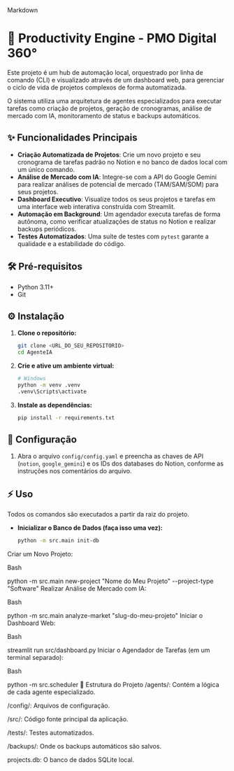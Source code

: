 Markdown

# 🚀 Productivity Engine - PMO Digital 360°

Este projeto é um hub de automação local, orquestrado por linha de comando (CLI) e visualizado através de um dashboard web, para gerenciar o ciclo de vida de projetos complexos de forma automatizada.

O sistema utiliza uma arquitetura de agentes especializados para executar tarefas como criação de projetos, geração de cronogramas, análise de mercado com IA, monitoramento de status e backups automáticos.

## ✨ Funcionalidades Principais

- **Criação Automatizada de Projetos**: Crie um novo projeto e seu cronograma de tarefas padrão no Notion e no banco de dados local com um único comando.
- **Análise de Mercado com IA**: Integre-se com a API do Google Gemini para realizar análises de potencial de mercado (TAM/SAM/SOM) para seus projetos.
- **Dashboard Executivo**: Visualize todos os seus projetos e tarefas em uma interface web interativa construída com Streamlit.
- **Automação em Background**: Um agendador executa tarefas de forma autônoma, como verificar atualizações de status no Notion e realizar backups periódicos.
- **Testes Automatizados**: Uma suíte de testes com `pytest` garante a qualidade e a estabilidade do código.

## 🛠️ Pré-requisitos

- Python 3.11+
- Git

## ⚙️ Instalação

1.  **Clone o repositório:**
    ```bash
    git clone <URL_DO_SEU_REPOSITORIO>
    cd AgenteIA
    ```

2.  **Crie e ative um ambiente virtual:**
    ```bash
    # Windows
    python -m venv .venv
    .venv\Scripts\activate
    ```

3.  **Instale as dependências:**
    ```bash
    pip install -r requirements.txt
    ```

## 🔧 Configuração

1.  Abra o arquivo `config/config.yaml` e preencha as chaves de API (`notion`, `google_gemini`) e os IDs dos databases do Notion, conforme as instruções nos comentários do arquivo.

## ⚡ Uso

Todos os comandos são executados a partir da raiz do projeto.

- **Inicializar o Banco de Dados (faça isso uma vez):**
  ```bash
  python -m src.main init-db
Criar um Novo Projeto:

Bash

python -m src.main new-project "Nome do Meu Projeto" --project-type "Software"
Realizar Análise de Mercado com IA:

Bash

python -m src.main analyze-market "slug-do-meu-projeto"
Iniciar o Dashboard Web:

Bash

streamlit run src/dashboard.py
Iniciar o Agendador de Tarefas (em um terminal separado):

Bash

python -m src.scheduler
📂 Estrutura do Projeto
/agents/: Contém a lógica de cada agente especializado.

/config/: Arquivos de configuração.

/src/: Código fonte principal da aplicação.

/tests/: Testes automatizados.

/backups/: Onde os backups automáticos são salvos.

projects.db: O banco de dados SQLite local.